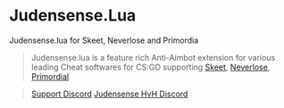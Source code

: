 # Judensense.Lua

Judensense.lua for Skeet, Neverlose and Primordia
> Judensense.lua is a feature rich Anti-Aimbot extension for various leading Cheat softwares for CS:GO supporting
> [Skeet](https://gamesense.pub/), [Neverlose](https://neverlose.cc), [Primordial](https://primordial.dev)


> [Support Discord](https://discord.gg/mSZdu5QEH9)
> [Judensense HvH Discord](https://discord.gg/judensense)
